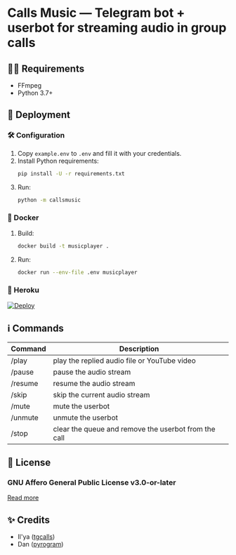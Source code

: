 # Calls Music — Telegram bot + userbot for streaming audio in group calls

## ✍🏻 Requirements

- FFmpeg
- Python 3.7+

## 🚀 Deployment

### 🛠 Configuration

1. Copy `example.env` to `.env` and fill it with your credentials.
2. Install Python requirements:
   ```bash
   pip install -U -r requirements.txt
   ```
3. Run:
   ```bash
   python -m callsmusic
   ```

### 🐬 Docker

1. Build:
   ```bash
   docker build -t musicplayer .
   ```
2. Run:
   ```bash
   docker run --env-file .env musicplayer
   ```

### 💜 Heroku

[![Deploy](https://www.herokucdn.com/deploy/button.svg)](https://heroku.com/deploy?template=https://github.com/khayal-0508/callsmusic)

## ℹ️ Commands

| Command | Description                                          |
| ------- | ---------------------------------------------------- |
| /play   | play the replied audio file or YouTube video         |
| /pause  | pause the audio stream                               |
| /resume | resume the audio stream                              |
| /skip   | skip the current audio stream                        |
| /mute   | mute the userbot                                     |
| /unmute | unmute the userbot                                   |
| /stop   | clear the queue and remove the userbot from the call |

## 📄 License

### GNU Affero General Public License v3.0-or-later

[Read more](http://www.gnu.org/licenses/#AGPL)

## ✨ Credits

- Il'ya ([tgcalls](https://github.com/MarshalX/tgcalls))
- Dan ([pyrogram](https://github.com/pyrogram/pyrogram))
